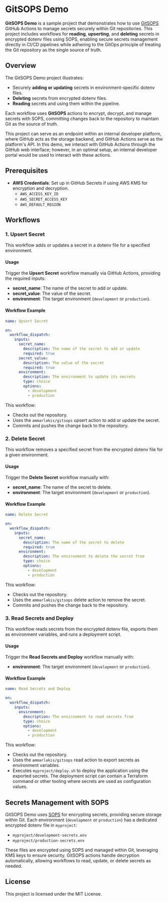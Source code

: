# GitSOPS Demo

**GitSOPS Demo** is a sample project that demonstrates how to use [GitSOPS](https://github.com/ammarlakis/gitsops) GitHub Actions to manage secrets securely within Git repositories. This project includes workflows for **reading**, **upserting**, and **deleting** secrets in encrypted dotenv files using SOPS, enabling secure secrets management directly in CI/CD pipelines while adhering to the GitOps principle of treating the Git repository as the single source of truth.

## Overview

The GitSOPS Demo project illustrates:
- Securely **adding or updating** secrets in environment-specific dotenv files.
- **Deleting** secrets from encrypted dotenv files.
- **Reading** secrets and using them within the pipeline.

Each workflow uses **GitSOPS** actions to encrypt, decrypt, and manage secrets with SOPS, committing changes back to the repository to maintain Git as the source of truth.

This project can serve as an endpoint within an internal developer platform, where GitHub acts as the storage backend, and GitHub Actions serve as the platform's API. In this demo, we interact with GitHub Actions through the GitHub web interface; however, in an optimal setup, an internal developer portal would be used to interact with these actions.

## Prerequisites

- **AWS Credentials**: Set up in GitHub Secrets if using AWS KMS for encryption and decryption.
  - `AWS_ACCESS_KEY_ID`
  - `AWS_SECRET_ACCESS_KEY`
  - `AWS_DEFAULT_REGION`

## Workflows

### 1. Upsert Secret

This workflow adds or updates a secret in a dotenv file for a specified environment.

#### Usage
Trigger the **Upsert Secret** workflow manually via GitHub Actions, providing the required inputs:
- **secret_name**: The name of the secret to add or update.
- **secret_value**: The value of the secret.
- **environment**: The target environment (`development` or `production`).

#### Workflow Example

```yaml
name: Upsert Secret

on:
  workflow_dispatch:
    inputs:
      secret_name:
        description: The name of the secret to add or update
        required: true
      secret_value:
        description: The value of the secret
        required: true
      environment:
        description: The environment to update its secrets
        type: choice
        options:
          - development
          - production
```

This workflow:
- Checks out the repository.
- Uses the `ammarlakis/gitsops` upsert action to add or update the secret.
- Commits and pushes the change back to the repository.

### 2. Delete Secret

This workflow removes a specified secret from the encrypted dotenv file for a given environment.

#### Usage
Trigger the **Delete Secret** workflow manually with:
- **secret_name**: The name of the secret to delete.
- **environment**: The target environment (`development` or `production`).

#### Workflow Example

```yaml
name: Delete Secret

on:
  workflow_dispatch:
    inputs:
      secret_name:
        description: The name of the secret to delete
        required: true
      environment:
        description: The environment to delete the secret from
        type: choice
        options:
          - development
          - production
```

This workflow:
- Checks out the repository.
- Uses the `ammarlakis/gitsops` delete action to remove the secret.
- Commits and pushes the change back to the repository.

### 3. Read Secrets and Deploy

This workflow reads secrets from the encrypted dotenv file, exports them as environment variables, and runs a deployment script.

#### Usage
Trigger the **Read Secrets and Deploy** workflow manually with:
- **environment**: The target environment (`development` or `production`).

#### Workflow Example

```yaml
name: Read Secrets and Deploy

on:
  workflow_dispatch:
    inputs:
      environment:
        description: The environment to read secrets from
        type: choice
        options:
          - development
          - production
```

This workflow:
- Checks out the repository.
- Uses the `ammarlakis/gitsops` read action to export secrets as environment variables.
- Executes `myproject/deploy.sh` to deploy the application using the exported secrets. The deployment script can contain a Terraform command or other tooling where secrets are used as configuration values.

## Secrets Management with SOPS

GitSOPS Demo uses [SOPS](https://github.com/mozilla/sops) for encrypting secrets, providing secure storage within Git. Each environment (`development` or `production`) has a dedicated encrypted dotenv file in `myproject`:
- `myproject/development-secrets.env`
- `myproject/production-secrets.env`

These files are encrypted using SOPS and managed within Git, leveraging KMS keys to ensure security. GitSOPS actions handle decryption automatically, allowing workflows to read, update, or delete secrets as needed.

## License

This project is licensed under the MIT License.

